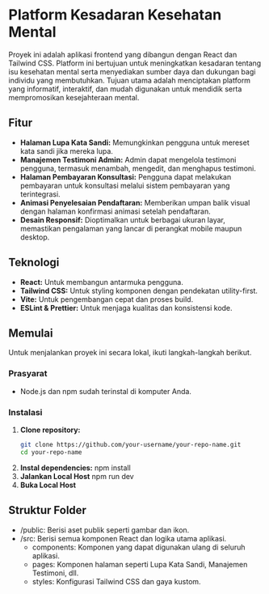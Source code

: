 # Platform Kesadaran Kesehatan Mental

Proyek ini adalah aplikasi frontend yang dibangun dengan React dan Tailwind CSS. Platform ini bertujuan untuk meningkatkan kesadaran tentang isu kesehatan mental serta menyediakan sumber daya dan dukungan bagi individu yang membutuhkan. Tujuan utama adalah menciptakan platform yang informatif, interaktif, dan mudah digunakan untuk mendidik serta mempromosikan kesejahteraan mental.

## Fitur

- **Halaman Lupa Kata Sandi:** Memungkinkan pengguna untuk mereset kata sandi jika mereka lupa.
- **Manajemen Testimoni Admin:** Admin dapat mengelola testimoni pengguna, termasuk menambah, mengedit, dan menghapus testimoni.
- **Halaman Pembayaran Konsultasi:** Pengguna dapat melakukan pembayaran untuk konsultasi melalui sistem pembayaran yang terintegrasi.
- **Animasi Penyelesaian Pendaftaran:** Memberikan umpan balik visual dengan halaman konfirmasi animasi setelah pendaftaran.
- **Desain Responsif:** Dioptimalkan untuk berbagai ukuran layar, memastikan pengalaman yang lancar di perangkat mobile maupun desktop.

## Teknologi

- **React:** Untuk membangun antarmuka pengguna.
- **Tailwind CSS:** Untuk styling komponen dengan pendekatan utility-first.
- **Vite:** Untuk pengembangan cepat dan proses build.
- **ESLint & Prettier:** Untuk menjaga kualitas dan konsistensi kode.

## Memulai

Untuk menjalankan proyek ini secara lokal, ikuti langkah-langkah berikut.

### Prasyarat

- Node.js dan npm sudah terinstal di komputer Anda.

### Instalasi

1. **Clone repository:**
   ```bash
   git clone https://github.com/your-username/your-repo-name.git
   cd your-repo-name
2. **Instal dependencies:**
   npm install
3. **Jalankan Local Host**
   npm run dev
4. **Buka Local Host**

## Struktur Folder
- /public: Berisi aset publik seperti gambar dan ikon.
- /src: Berisi semua komponen React dan logika utama aplikasi.
    - components: Komponen yang dapat digunakan ulang di seluruh aplikasi.
    - pages: Komponen halaman seperti Lupa Kata Sandi, Manajemen Testimoni, dll.
    - styles: Konfigurasi Tailwind CSS dan gaya kustom.
